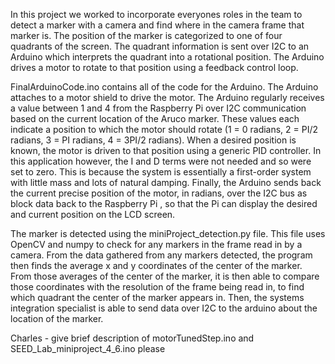 In this project we worked to incorporate everyones roles in the team to detect a marker with a camera and find where in the camera frame that marker is.
The position of the marker is categorized to one of four quadrants of the screen. The quadrant information is sent over I2C to an Arduino which interprets the quadrant into a rotational position. The Arduino drives a motor to rotate to that position using a feedback control loop.

FinalArduinoCode.ino contains all of the code for the Arduino. The Arduino attaches to a motor shield to drive the motor. The Arduino regularly receives a value between 1 and 4 from the Raspberry Pi over I2C communication based on the current location of the Aruco marker. These values each indicate a position to which the motor should rotate (1 = 0 radians, 2 = PI/2 radians, 3 = PI radians, 4 = 3PI/2 radians). When a desired position is known, the motor is driven to that position using a generic PID controller. In this application however, the I and D terms were not needed and so were set to zero. This is because the system is essentially a first-order system with little mass and lots of natural damping. Finally, the Arduino sends back the current precise position of the motor, in radians, over the I2C bus as block data back to the Raspberry Pi , so that the Pi can display the desired and current position on the LCD screen.

The marker is detected using the miniProject_detection.py file. This file uses OpenCV and numpy to check for any markers in the frame read in by a camera. From the data gathered from any markers detected, the program then finds the average x and y coordinates of the center of the marker. From those averages of the center of the marker, it is then able to compare those coordinates with the resolution of the frame being read in, to find which quadrant the center of the marker appears in. Then, the systems integration specialist is able to send data over I2C to the arduino about the location of the marker.

Charles - give brief description of motorTunedStep.ino and SEED_Lab_miniproject_4_6.ino please
